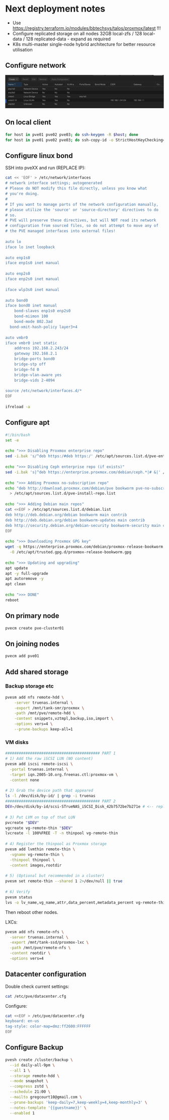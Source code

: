 # Next deployment notes

- Use https://registry.terraform.io/modules/bbtechsys/talos/proxmox/latest !!!
- Configure replicated storage on all nodes 32GB local-zfs / 128 local-data / 128 replicated-data - expand as required
- K8s multi-master single-node hybrid architecture for better resource utilisation

## Configure network

![alt text](image.png)

## On local client

```bash
for host in pve01 pve02 pve03; do ssh-keygen -R $host; done
for host in pve01 pve02 pve03; do ssh-copy-id -o StrictHostKeyChecking=no root@$host; done
```

## Configure linux bond

SSH into pveXX and run (REPLACE IP):

```bash
cat << 'EOF' > /etc/network/interfaces
# network interface settings; autogenerated
# Please do NOT modify this file directly, unless you know what
# you're doing.
#
# If you want to manage parts of the network configuration manually,
# please utilize the 'source' or 'source-directory' directives to do
# so.
# PVE will preserve these directives, but will NOT read its network
# configuration from sourced files, so do not attempt to move any of
# the PVE managed interfaces into external files!

auto lo
iface lo inet loopback

auto enp1s0
iface enp1s0 inet manual

auto enp2s0
iface enp2s0 inet manual

iface wlp3s0 inet manual

auto bond0
iface bond0 inet manual
	bond-slaves enp1s0 enp2s0
	bond-miimon 100
	bond-mode 802.3ad
  bond-xmit-hash-policy layer3+4

auto vmbr0
iface vmbr0 inet static
	address 192.168.2.243/24
	gateway 192.168.2.1
	bridge-ports bond0
	bridge-stp off
	bridge-fd 0
	bridge-vlan-aware yes
	bridge-vids 2-4094

source /etc/network/interfaces.d/*
EOF

ifreload -a
```

## Configure apt

```bash
#!/bin/bash
set -e

echo ">>> Disabling Proxmox enterprise repo"
sed -i.bak 's/^deb https:/#deb https:/' /etc/apt/sources.list.d/pve-enterprise.list 2>/dev/null || true

echo ">>> Disabling Ceph enterprise repo (if exists)"
sed -i.bak 's|^deb https://enterprise.proxmox.com/debian/ceph.*|# &|' /etc/apt/sources.list.d/*ceph*.list 2>/dev/null || true

echo ">>> Adding Proxmox no-subscription repo"
echo "deb http://download.proxmox.com/debian/pve bookworm pve-no-subscription" \
  > /etc/apt/sources.list.d/pve-install-repo.list

echo ">>> Adding Debian main repos"
cat <<EOF > /etc/apt/sources.list.d/debian.list
deb http://deb.debian.org/debian bookworm main contrib
deb http://deb.debian.org/debian bookworm-updates main contrib
deb http://security.debian.org/debian-security bookworm-security main contrib
EOF

echo ">>> Downloading Proxmox GPG key"
wget -q https://enterprise.proxmox.com/debian/proxmox-release-bookworm.gpg \
  -O /etc/apt/trusted.gpg.d/proxmox-release-bookworm.gpg

echo ">>> Updating and upgrading"
apt update
apt -y full-upgrade
apt autoremove -y
apt clean

echo ">>> DONE"
reboot
```

## On primary node

```bash
pvecm create pve-cluster01
```

## On joining nodes

```bash
pvecm add pve01
```

## Add shared storage

### Backup storage etc

```bash
pvesm add nfs remote-hdd \
    -server truenas.internal \
    -export /mnt/tank-smr/proxmox \
    -path /mnt/pve/remote-hdd \
    -content snippets,vztmpl,backup,iso,import \
    -options vers=4 \
    --prune-backups keep-all=1
```

### VM disks

```bash - RUN ON PRIMARY NODE!
########################################## PART 1
# 1) Add the raw iSCSI LUN (NO content)
pvesm add iscsi remote-iscsi \
  -portal truenas.internal \
  -target iqn.2005-10.org.freenas.ctl:proxmox-vm \
  -content none

# 2) Grab the device path that appeared
ls -l /dev/disk/by-id/ | grep -i truenas
########################################## PART 2
DEV=/dev/disk/by-id/scsi-STrueNAS_iSCSI_Disk_42b7572be7b271e # <-- replace!!!

# 3) Put LVM on top of that LUN
pvcreate "$DEV"
vgcreate vg-remote-thin "$DEV"
lvcreate -l 100%FREE -T -n thinpool vg-remote-thin

# 4) Register the thinpool as Proxmox storage
pvesm add lvmthin remote-thin \
  -vgname vg-remote-thin \
  -thinpool thinpool \
  -content images,rootdir

# 5) (Optional but recommended in a cluster)
pvesm set remote-thin --shared 1 2>/dev/null || true

# 6) Verify
pvesm status
lvs -o lv_name,vg_name,attr,data_percent,metadata_percent vg-remote-thin
```

Then reboot other nodes.

LXCs:

```bash
pvesm add nfs remote-nfs \
  -server truenas.internal \
  -export /mnt/tank-ssd/proxmox-lxc \
  -path /mnt/pve/remote-nfs \
  -content rootdir \
  -options vers=4
```

## Datacenter configuration

Double check current settings:

```bash
cat /etc/pve/datacenter.cfg
```

Configure:

```bash
cat <<EOF > /etc/pve/datacenter.cfg
keyboard: en-us
tag-style: color-map=dmz:ff2600:FFFFFF
EOF
```

## Configure Backup

```bash
pvesh create /cluster/backup \
  --id daily-all-9pm \
  --all 1 \
  --storage remote-hdd \
  --mode snapshot \
  --compress zstd \
  --schedule 21:00 \
  --mailto gregcourt10@gmail.com \
  --prune-backups 'keep-daily=7,keep-weekly=4,keep-monthly=3' \
  --notes-template '{{guestname}}' \
  --enabled 1
```
